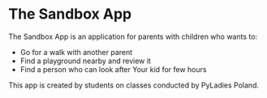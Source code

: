 The Sandbox App
=======

The Sandbox App is an application for parents with children who wants to:
* Go for a walk with another parent
* Find a playground nearby and review it
* Find a person who can look after Your kid for few hours

This app is created by students on classes conducted by PyLadies Poland.
